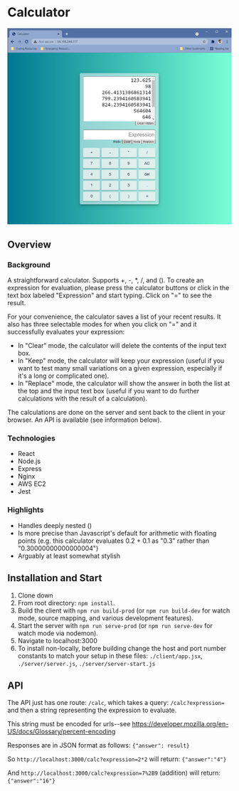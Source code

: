 # Calculator

![Calculator, full field, clear mode](/readme_assets/calculator_image_1.png)

## Overview

### Background
A straightforward calculator. Supports +, -, \*, /, and (). To create an expression for evaluation, please press the calculator buttons or click in the text box labeled "Expression" and start typing. Click on "=" to see the result.

For your convenience, the calculator saves a list of your recent results. It also has three selectable modes for when you click on "=" and it successfully evaluates your expression:
* In "Clear" mode, the calculator will delete the contents of the input text box.
* In "Keep" mode, the calculator will keep your expression (useful if you want to test many small variations on a given expression, especially if it's a long or complicated one).
* In "Replace" mode, the calculator will show the answer in both the list at the top and the input text box (useful if you want to do further calculations with the result of a calculation).

The calculations are done on the server and sent back to the client in your browser. An API is available (see information below).

### Technologies

* React
* Node.js
* Express
* Nginx
* AWS EC2
* Jest

### Highlights

* Handles deeply nested ()
* Is more precise than Javascript's default for arithmetic with floating points (e.g. this calculator evaluates 0.2 + 0.1 as "0.3" rather than "0.30000000000000004")
* Arguably at least somewhat stylish

## Installation and Start

1. Clone down
2. From root directory: `npm install`.
3. Build the client with `npm run build-prod` (or `npm run build-dev` for watch mode, source mapping, and various development features).
4. Start the server with `npm run serve-prod` (or `npm run serve-dev` for watch mode via nodemon).
5. Navigate to localhost:3000
6. To install non-locally, before building change the host and port number constants to match your setup in these files: `./client/app.jsx`, `./server/server.js`, `./server/server-start.js`

## API

The API just has one route: `/calc`, which takes a query: `/calc?expression=` and then a string representing the expression to evaluate.

This string must be encoded for urls--see https://developer.mozilla.org/en-US/docs/Glossary/percent-encoding

Responses are in JSON format as follows: `{"answer": result}`

So `http://localhost:3000/calc?expression=2*2` will return: `{"answer":"4"}`

And `http://localhost:3000/calc?expression=7%2B9` (addition) will return: `{"answer":"16"}`


